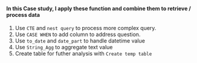 #### **In this Case study, I apply these function and combine them to retrieve / process data**

1. Use `CTE` and `nest query` to process more complex query.
2. Use `CASE WHEN` to add column to address question.
3. Use `to_date` and `date_part` to handle datetime value
4. Use `String_Agg` to aggregate text value
5. Create table for futher analysis with `Create temp table`